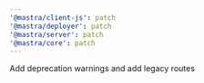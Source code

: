 ```yaml
---
'@mastra/client-js': patch
'@mastra/deployer': patch
'@mastra/server': patch
'@mastra/core': patch
---
```


Add deprecation warnings and add legacy routes
